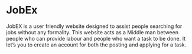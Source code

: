 # JobEx
JobEX is a user friendly website designed to assist people searching for jobs without any formality. This website acts as a Middle man between people who can provide labour and people who want a task to be done. It let’s you to create an account for both the posting and applying for a task.
